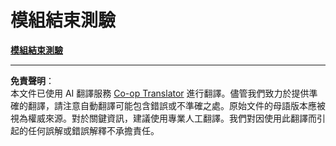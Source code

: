 <!--
CO_OP_TRANSLATOR_METADATA:
{
  "original_hash": "c3687f79e337c2723e091e7915abaefe",
  "translation_date": "2025-09-03T17:21:34+00:00",
  "source_file": "1.7 End of module quiz.md",
  "language_code": "tw"
}
-->
# 模組結束測驗

[**模組結束測驗**](https://forms.office.com/r/qxyTgYKAg0)

---

**免責聲明**：  
本文件已使用 AI 翻譯服務 [Co-op Translator](https://github.com/Azure/co-op-translator) 進行翻譯。儘管我們致力於提供準確的翻譯，請注意自動翻譯可能包含錯誤或不準確之處。原始文件的母語版本應被視為權威來源。對於關鍵資訊，建議使用專業人工翻譯。我們對因使用此翻譯而引起的任何誤解或錯誤解釋不承擔責任。